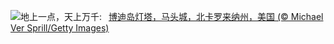 ![](https://www.bing.com/th?id=OHR.BodieNC_ZH-CN9027999004_UHD.jpg&w=1000)地上一点，天上万千:&nbsp;&ensp;[博迪岛灯塔，马头城，北卡罗来纳州，美国 (© Michael Ver Sprill/Getty Images)](https://www.bing.com/th?id=OHR.BodieNC_ZH-CN9027999004_UHD.jpg)
<br><br/>
